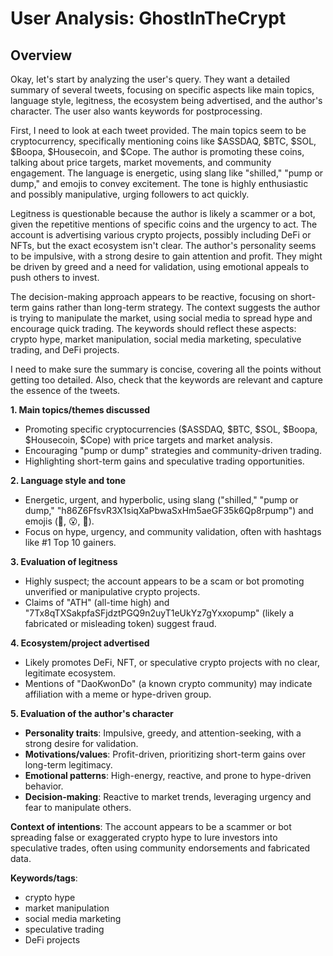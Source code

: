 # User Analysis: GhostInTheCrypt

## Overview

<think>
Okay, let's start by analyzing the user's query. They want a detailed summary of several tweets, focusing on specific aspects like main topics, language style, legitness, the ecosystem being advertised, and the author's character. The user also wants keywords for postprocessing.

First, I need to look at each tweet provided. The main topics seem to be cryptocurrency, specifically mentioning coins like $ASSDAQ, $BTC, $SOL, $Boopa, $Housecoin, and $Cope. The author is promoting these coins, talking about price targets, market movements, and community engagement. The language is energetic, using slang like "shilled," "pump or dump," and emojis to convey excitement. The tone is highly enthusiastic and possibly manipulative, urging followers to act quickly.

Legitness is questionable because the author is likely a scammer or a bot, given the repetitive mentions of specific coins and the urgency to act. The account is advertising various crypto projects, possibly including DeFi or NFTs, but the exact ecosystem isn't clear. The author's personality seems to be impulsive, with a strong desire to gain attention and profit. They might be driven by greed and a need for validation, using emotional appeals to push others to invest.

The decision-making approach appears to be reactive, focusing on short-term gains rather than long-term strategy. The context suggests the author is trying to manipulate the market, using social media to spread hype and encourage quick trading. The keywords should reflect these aspects: crypto hype, market manipulation, social media marketing, speculative trading, and DeFi projects.

I need to make sure the summary is concise, covering all the points without getting too detailed. Also, check that the keywords are relevant and capture the essence of the tweets.
</think>

**1. Main topics/themes discussed**  
- Promoting specific cryptocurrencies ($ASSDAQ, $BTC, $SOL, $Boopa, $Housecoin, $Cope) with price targets and market analysis.  
- Encouraging "pump or dump" strategies and community-driven trading.  
- Highlighting short-term gains and speculative trading opportunities.  

**2. Language style and tone**  
- Energetic, urgent, and hyperbolic, using slang ("shilled," "pump or dump," "h86Z6FfsvR3X1siqXaPbwaSxHm5aeGF35k6Qp8rpump") and emojis (🐶, 😮, 🙌).  
- Focus on hype, urgency, and community validation, often with hashtags like #1 Top 10 gainers.  

**3. Evaluation of legitness**  
- Highly suspect; the account appears to be a scam or bot promoting unverified or manipulative crypto projects.  
- Claims of "ATH" (all-time high) and "7Tx8qTXSakpfaSFjdztPGQ9n2uyT1eUkYz7gYxxopump" (likely a fabricated or misleading token) suggest fraud.  

**4. Ecosystem/project advertised**  
- Likely promotes DeFi, NFT, or speculative crypto projects with no clear, legitimate ecosystem.  
- Mentions of "DaoKwonDo" (a known crypto community) may indicate affiliation with a meme or hype-driven group.  

**5. Evaluation of the author's character**  
- **Personality traits**: Impulsive, greedy, and attention-seeking, with a strong desire for validation.  
- **Motivations/values**: Profit-driven, prioritizing short-term gains over long-term legitimacy.  
- **Emotional patterns**: High-energy, reactive, and prone to hype-driven behavior.  
- **Decision-making**: Reactive to market trends, leveraging urgency and fear to manipulate others.  

**Context of intentions**: The account appears to be a scammer or bot spreading false or exaggerated crypto hype to lure investors into speculative trades, often using community endorsements and fabricated data.  

**Keywords/tags**:  
- crypto hype  
- market manipulation  
- social media marketing  
- speculative trading  
- DeFi projects
